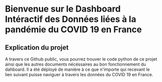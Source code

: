 # Bienvenue sur le Dashboard Intéractif des Données liées à la pandémie du COVID 19 en France


## Explication du projet 

A travers ce Github public, vous pourrez trouver le code python de ce projet ainsi que les autres documents nécéssaires au bon fonctionnement du dahboard. Il a été déployé de manière à ce que n'importe qui recevant le lien suivant puisse naviguer à travers les données du COVID 19 en France. 
